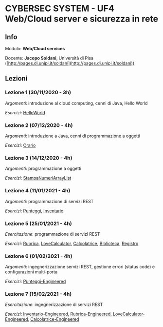 # CYBERSEC SYSTEM - UF4 Web/Cloud server e sicurezza in rete 

## Info

Modulo: **Web/Cloud services**

Docente: **Jacopo Soldani**, Università di Pisa ([http://pages.di.unipi.it/soldani](http://pages.di.unipi.it/soldani))

## Lezioni

### Lezione 1 (30/11/2020 - 3h)
*Argomenti*: introduzione al cloud computing, cenni di Java, Hello World

*Esercizi*: [HelloWorld](https://github.com/cybersec-system-cloud/hello-world)

### Lezione 2 (07/12/2020 - 4h)
*Argomenti*: introduzione a Java, cenni di programmazione a oggetti

*Esercizi*: [Orario](https://github.com/cybersec-system-cloud/orario-americano)

### Lezione 3 (14/12/2020 - 4h)
*Argomenti*: programmazione a oggetti  

*Esercizi*: [StampaNumeriArrayList](https://github.com/cybersec-system-cloud/StampaNumeriArrayList)

### Lezione 4 (11/01/2021 - 4h)
*Argomenti*: programmazione di servizi REST

*Esercizi*: [Punteggi](https://github.com/cybersec-system-cloud/Punteggi), [Inventario](https://github.com/cybersec-system-cloud/Inventario)

### Lezione 5 (25/01/2021 - 4h)
*Esercitazione*: programmazione di servizi REST

*Esercizi*: [Rubrica](https://github.com/cybersec-system-cloud/rubrica), [LoveCalculator](https://github.com/cybersec-system-cloud/lovecalculator), [Calcolatrice](https://github.com/cybersec-system-cloud/calcolatrice), [Biblioteca](https://github.com/cybersec-system-cloud/biblioteca), [Registro](https://github.com/cybersec-system-cloud/registro)

### Lezione 6 (01/02/2021 - 4h)
*Argomenti*: ingegnerizzazione servizi REST, gestione errori (status code) e configurazioni multi-porta

*Esercizi*: [Punteggi-Engineered](https://github.com/cybersec-system-cloud/punteggi-engineered)

### Lezione 7 (15/02/2021 - 4h)
*Esercitazione*: ingegnerizzazione di servizi REST

*Esercizi*: [Inventario-Engineered](https://github.com/cybersec-system-cloud/inventario-engineered), [Rubrica-Engineered](https://github.com/cybersec-system-cloud/rubrica-engineered), [LoveCalculator-Engineered](https://github.com/cybersec-system-cloud/lovecalculator-engineered), [Calcolatrice-Engineered](https://github.com/cybersec-system-cloud/calcolatrice-engineered)


